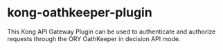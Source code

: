 # kong-oathkeeper-plugin
This Kong API Gateway Plugin can be used to authenticate and authorize requests through the ORY OathKeeper in decision API mode.
